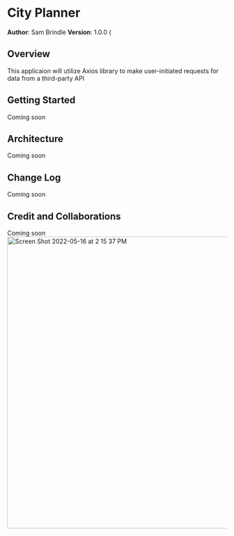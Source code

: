 # City Planner

**Author**: Sam Brindle
**Version**: 1.0.0 (

## Overview
<!-- Provide a high level overview of what this application is and why you are building it, beyond the fact that it's an assignment for this class. (i.e. What's your problem domain?) -->
This applicaion will utilize Axios library to make user-initiated requests for data from a third-party API

## Getting Started
<!-- What are the steps that a user must take in order to build this app on their own machine and get it running? -->
Coming soon

## Architecture
<!-- Provide a detailed description of the application design. What technologies (languages, libraries, etc) you're using, and any other relevant design information. -->
Coming soon

## Change Log
<!-- Use this area to document the iterative changes made to your application as each feature is successfully implemented. Use time stamps. Here's an example:

01-01-2001 4:59pm - Application now has a fully-functional express server, with a GET route for the location resource. -->
Coming soon

## Credit and Collaborations
<!-- Give credit (and a link) to other people or resources that helped you build this application. -->
Coming soon
<img width="670" alt="Screen Shot 2022-05-16 at 2 15 37 PM" src="https://user-images.githubusercontent.com/96759306/168696465-72213178-41e4-472f-8926-f667e2564224.png">
